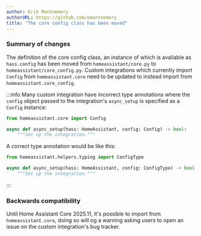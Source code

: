 ```yaml
---
author: Erik Montnemery
authorURL: https://github.com/emontnemery
title: "The core config class has been moved"
---
```


### Summary of changes

The definition of the core config class, an instance of which is available as `hass.config` has been moved from `homeassistant/core.py` to `homeassistant/core_config.py`. Custom integrations which currently import `Config` from `homeassistant.core` need to be updated to instead import from `homeassistant.core_config`.

:::info
Many custom integration have incorrect type annotations where the `config` object passed to the integration's `async_setup` is specified as a `Config` instance:

```py
from homeassistant.core import Config

async def async_setup(hass: HomeAssistant, config: Config) -> bool:
    """Set up the integration."""
```

A correct type annotation would be like this:
```py
from homeassistant.helpers.typing import ConfigType

async def async_setup(hass: HomeAssistant, config: ConfigType) -> bool:
    """Set up the integration."""
```
:::


### Backwards compatibility

Until Home Assistant Core 2025.11, it's possible to import from `homeassistant.core`, doing so will og a warning asking users to open an issue on the custom integration's bug tracker.
